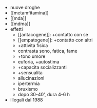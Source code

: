 - nuove droghe
- [[metamfitamina]]
- [[mda]]
- [[mdma]]
- effetti
	- [[antacogene]]: +contatto con se
	- [[empatogene]]: +contatto con altri
	- +attivita fisica
	- contrasta sono, fatica, fame
	- +tono umore
	- euforia, +autostima
	- +capacita socializzanti
	- +sensualita
	- allucinazioni
	- ipertermia
	- bruxismo
	- dopo 30-40', dura 4-6 h
- illegali dal 1988